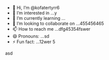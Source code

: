 - 👋 Hi, I’m @kofatertyrr6
- 👀 I’m interested in ...y
- 🌱 I’m currently learning ...
- 💞️ I’m looking to collaborate on ...455456465
- 📫 How to reach me ...dfg45354fswer
- 😄 Pronouns: ...sd
- ⚡ Fun fact: ...12wer
5
<!---cbm
kofatertyrr/kofatertyrr is a ✨ special ✨ repository because its `README.md` (this file) appears on your GitHub profile.
You can click the Preview link to take a look at your changes.
--->
asd
